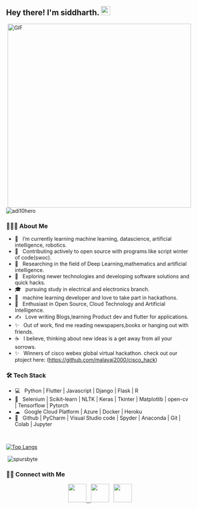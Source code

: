 <h2> Hey there! I'm siddharth. <img src="https://github.com/souvikguria98/souvikguria98/blob/master/Hi.gif" width="25"></h2>
<img align="right" alt="GIF" src="https://github.com/spursbyte/spursbyte/blob/main/tenor.gif" width="500"/>
<p align="left"> <img   src="https://komarev.com/ghpvc/?username=spursbyte" alt="adi10hero" /> </p>
<h3> 👨🏻‍💻 About Me </h3>

- 🔭 &nbsp; I’m currently learning machine learning, datascience, artificial intelligence, robotics.
- 📎  &nbsp; Contributing actively to open source with programs like script winter of code(swoc). 
- 🔎 &nbsp; Researching in the field of Deep Learning,mathematics and artificial intelligence.
- 🤔 &nbsp; Exploring newer technologies and developing software solutions and quick hacks.
- 🎓 &nbsp; pursuing study in electrical and electronics branch.
- 💼 &nbsp; machine learning developer and love to take part in hackathons.
- 🌱 &nbsp; Enthusiast in Open Source, Cloud Technology and Artificial Intelligence.
- ✍️ &nbsp; Love writing Blogs,learning Product dev and flutter for applications. 
- ✨ &nbsp; Out of work, find me reading newspapers,books or hanging out with friends.
- ☕ &nbsp; I believe, thinking about new ideas is a get away from all your sorrows.
- ✨ &nbsp; Winners of cisco webex global virtual hackathon. check out our ptoject here: (https://github.com/malayaj2000/cisco_hack)

<h3>🛠 Tech Stack</h3>

- 💻 &nbsp; Python | Flutter | Javascript | Django | Flask | R
- 🐍 &nbsp; Selenium | Scikit-learn | NLTK | Keras | Tkinter | Matplotlib | open-cv | Tensorflow | Pytorch
- ☁ &nbsp; Google Cloud Platform | Azure | Docker | Heroku
- 🔧 &nbsp; Github | PyCharm | Visual Studio code | Spyder | Anaconda | Git | Colab | Jupyter



</br>

[![Top Langs](https://github-readme-stats.vercel.app/api/top-langs/?username=spursbyte&layout=compact&text_color=daf7dc&bg_color=151515)](https://github.com/spursbyte/github-readme-stats)

<p>&nbsp;<img align="center" src="https://github-readme-stats.vercel.app/api?username=spursbyte&show_icons=true&locale=en&theme=radical" alt="spursbyte" /></p>


<h3> 🤝🏻 Connect with Me </h3>

<p align="center">
&nbsp; <a href="https://twitter.com/Siddhar84870168" target="_blank" rel="noopener noreferrer"><img src="https://img.icons8.com/plasticine/100/000000/twitter.png" width="50"</a>  
&nbsp; <a href="https://www.linkedin.com/in/siddharth-mohanty-368850159/" target="_blank" rel="noopener noreferrer"><img src="https://img.icons8.com/plasticine/100/000000/linkedin.png" width="50" /></a>
&nbsp; <a href="mailto:siddharthmohanty1234@gmail.com" target="_blank" rel="noopener noreferrer"><img src="https://img.icons8.com/plasticine/100/000000/gmail.png"  width="50" /></a>

</p>

